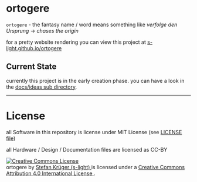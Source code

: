 <!--lint disable list-item-indent-->

# ortogere
`ortogere` - the fantasy name / word means something like *verfolge den Ursprung* -> *chases the origin*

for a pretty website rendering you can view this project at [s-light.github.io/ortogere](https://s-light.github.io/ortogere/)


## Current State
currently this project is in the early creation phase.
you can have a look in the [docs/ideas sub directory](docs/ideas/readme.md).




---
# License
all Software in this repository is license under MIT License (see [LICENSE file](LICENSE))

all Hardware / Design / Documentation files are licensed as CC-BY

<!-- License info -->
<a rel="license" href="http://creativecommons.org/licenses/by/4.0/">
    <img alt="Creative Commons License" style="border-width:0" src="https://i.creativecommons.org/l/by/4.0/88x31.png" />
</a><br />
<span xmlns:dct="http://purl.org/dc/terms/" property="dct:title">
    ortogere
</span>
by
<a xmlns:cc="http://creativecommons.org/ns#" href="https://github.com/s-light/LEDBoard_Layout_Sun" property="cc:attributionName" rel="cc:attributionURL">
    Stefan Krüger (s-light)
</a>
is licensed under a
<a rel="license" href="http://creativecommons.org/licenses/by/4.0/">
    Creative Commons Attribution 4.0 International License
</a>.
